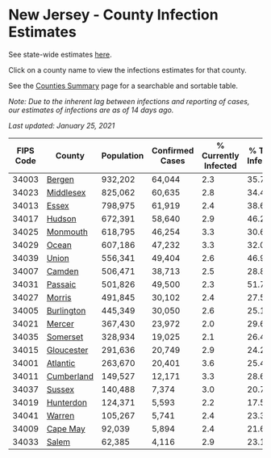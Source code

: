 # New Jersey - County Infection Estimates

See state-wide estimates [here](/infections/us-nj).

Click on a county name to view the infections estimates for that county.

See the [Counties Summary](/infections/summary-counties) page for a searchable and sortable table.

*Note: Due to the inherent lag between infections and reporting of cases, our estimates of infections are as of 14 days ago.*

*Last updated: January 25, 2021*

|   FIPS Code |                   County |   Population |   Confirmed Cases |   % Currently Infected |   % Total Infected |
|-------------|--------------------------|--------------|-------------------|------------------------|--------------------|
|       34003 |         [Bergen](bergen) |      932,202 |            64,044 |                    2.3 |               35.7 |
|       34023 |   [Middlesex](middlesex) |      825,062 |            60,635 |                    2.8 |               34.4 |
|       34013 |           [Essex](essex) |      798,975 |            61,919 |                    2.4 |               38.6 |
|       34017 |         [Hudson](hudson) |      672,391 |            58,640 |                    2.9 |               46.2 |
|       34025 |     [Monmouth](monmouth) |      618,795 |            46,254 |                    3.3 |               30.6 |
|       34029 |           [Ocean](ocean) |      607,186 |            47,232 |                    3.3 |               32.0 |
|       34039 |           [Union](union) |      556,341 |            49,404 |                    2.6 |               46.9 |
|       34007 |         [Camden](camden) |      506,471 |            38,713 |                    2.5 |               28.8 |
|       34031 |       [Passaic](passaic) |      501,826 |            49,500 |                    2.3 |               51.7 |
|       34027 |         [Morris](morris) |      491,845 |            30,102 |                    2.4 |               27.5 |
|       34005 | [Burlington](burlington) |      445,349 |            30,050 |                    2.6 |               25.1 |
|       34021 |         [Mercer](mercer) |      367,430 |            23,972 |                    2.0 |               29.6 |
|       34035 |     [Somerset](somerset) |      328,934 |            19,025 |                    2.1 |               26.4 |
|       34015 | [Gloucester](gloucester) |      291,636 |            20,749 |                    2.9 |               24.2 |
|       34001 |     [Atlantic](atlantic) |      263,670 |            20,401 |                    3.6 |               25.4 |
|       34011 | [Cumberland](cumberland) |      149,527 |            12,171 |                    3.3 |               28.6 |
|       34037 |         [Sussex](sussex) |      140,488 |             7,374 |                    3.0 |               20.7 |
|       34019 |   [Hunterdon](hunterdon) |      124,371 |             5,593 |                    2.2 |               17.5 |
|       34041 |         [Warren](warren) |      105,267 |             5,741 |                    2.4 |               23.3 |
|       34009 |     [Cape May](cape-may) |       92,039 |             5,894 |                    2.4 |               21.6 |
|       34033 |           [Salem](salem) |       62,385 |             4,116 |                    2.9 |               23.1 |